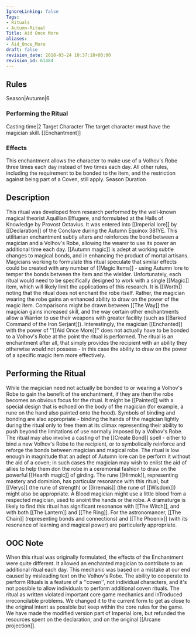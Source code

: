 ```yaml
---
IgnoreLinking: false
Tags:
- Rituals
- Autumn-Ritual
Title: Aid Once More
aliases:
- Aid_Once_More
draft: false
revision_date: 2018-03-24 10:37:18+00:00
revision_id: 61484
---
```


## Rules
Season|Autumn|6
### Performing the Ritual
Casting time|2 Target Character The target character must have the magician skill.
[[Enchantment]]
### Effects
This enchantment allows the character to make use of a Volhov's Robe three times each day instead of two times each day. All other rules, including the requirement to be bonded to the item, and the restriction against being part of a Coven, still apply.
Season Duration
## Description
This ritual was developed from research performed by the well-known magical theorist Aquillian Effugere, and formulated at the Halls of Knowledge by Provost Octavius. It was entered into [[Imperial lore]] by [[Declaration]] of the Conclave during the Autumn Equinox 381YE.
This utilitarian enchantment subtly alters and reinforces the bond between a magician and a Volhov's Robe, allowing the wearer to use its power an additional time each day. [[Autumn magic]] is adept at working subtle changes to magical bonds, and in enhancing the product of mortal artisans. Magicians working to formulate this ritual speculate that similar effects could be created with any number of [[Magic Items]] - using Autumn lore to temper the bonds between the item and the wielder. Unfortunately, each ritual would need to be specifically designed to work with a single [[Magic]] item, which will likely limit the applications of this research.
It is [[Worth]] noting that the ritual does not enchant the robe itself. Rather, the magician wearing the robe gains an enhanced ability to draw on the power of the magic item. Comparisons might be drawn between [[The Way]] the magician gains increased skill, and the way certain other enchantments allow a Warrior to use their weapons with greater facility (such as [[Barked Command of the Iron Serjant]]).
Interestingly, the magician [[Enchanted]] with the power of ''[[Aid Once More]]'' does not actually have to be bonded to a Volhov's Robe at the point the ritual is performed. The ritual is an enchantment after all, that simply provides the recipient with an ability they otherwise would not possess - in this case the ability to draw on the power of a specific magic item more effectively.
## Performing the Ritual
While the magician need not actually be bonded to or wearing a Volhov's Robe to gain the benefit of the enchantment, if they are then the robe becomes an obvious focus for the ritual. It might be [[Painted]] with a special design that is echoed on the body of the magician (for example, a rune on the hand also painted onto the hood). Symbols of binding and bonding are also appropriate - binding the hands of the magician lightly during the ritual only to free them at its climax representing their ability to push beyond the limitations of use normally imposed by a Volhov's Robe.
The ritual may also involve a casting of the [[Create Bond]] spell - either to bind a new Volhov's Robe to the recipient, or to symbolically reinforce and reforge the bonds between magician and magical robe. The ritual is low enough in magnitude that an adept of Autumn lore can be perform it without the aid of a coven; in such cases the magician may wish to enlist the aid of allies to help them don the robe in a ceremonial fashion to draw on the powerful [[Hearth magic]] of girding.
The rune [[Hirmok]], representing mastery and dominion, has particular resonance with this ritual, but [[Verys]] (the rune of strength) or [[Irremais]] (the rune of [[Wisdom]]) might also be appropriate. A Blood magician might use a little blood from a respected magician, used to anoint the hands or the robe. A dramaturge is likely to find this ritual has significant resonance with [[The Witch]], and with both [[The Lantern]] and [[The Ring]]. For the astronomancer, [[The Chain]] (representing bonds and connections) and [[The Phoenix]] (with its resonance of learning and magical power) are particularly appropriate.
## OOC Note
When this ritual was originally formulated, the effects of the Enchantment were quite different. It allowed an enchanted magician to contribute to an additional ritual each day. This mechanic was based on a mistake at our end caused by misleading text on the Volhov's Robe. The ability to cooperate to perform Rituals is a feature of a ''coven'', not individual characters, and it's not possible to allow individuals to perform additional coven rituals. The ritual as written violated important core game mechanics and inTroduced irreconcilable problems. We changed it to the current form to get as close to the original intent as possible but keep within the core rules for the game. We have made the modified version part of Imperial lore, but refunded the resources spent on the declaration, and on the original [[Arcane projection]].
